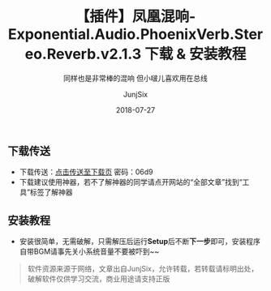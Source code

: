 ﻿---
layout:     post
title:      【插件】凤凰混响-Exponential.Audio.PhoenixVerb.Stereo.Reverb.v2.1.3 下载 & 安装教程
subtitle:   同样也是非常棒的混响 但小啵儿喜欢用在总线
date:       2018-07-27
author:     JunjSix
header-img: img/bm_2.jpg
catalog: true
tags:
    - 插件
---
## 下载传送
- 下载传送：[点击传送至下载页][1]  密码：06d9
- 下载建议使用神器，若不了解神器的同学请点开网站的“全部文章”找到“工具”标签了解神器

## 安装教程
- 安装很简单，无需破解，只需解压后运行**Setup**后不断**下一步**即可，安装程序自带BGM请事先关小系统音量不要被吓到~~

> 软件资源来源于网络，文章出自JunjSix，允许转载，若转载请标明出处，破解软件仅供学习交流，商业用途请支持正版


  [1]: https://pan.baidu.com/s/1yZRUPgT52TvUYOm6-CguYg